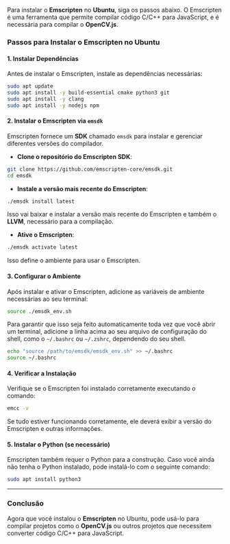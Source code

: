 Para instalar o **Emscripten** no **Ubuntu**, siga os passos abaixo. O Emscripten é uma ferramenta que permite compilar código C/C++ para JavaScript, e é necessária para compilar o **OpenCV.js**.

### Passos para Instalar o Emscripten no Ubuntu

#### 1. **Instalar Dependências**
Antes de instalar o Emscripten, instale as dependências necessárias:

```bash
sudo apt update
sudo apt install -y build-essential cmake python3 git
sudo apt install -y clang
sudo apt install -y nodejs npm
```

#### 2. **Instalar o Emscripten via `emsdk`**

Emscripten fornece um **SDK** chamado `emsdk` para instalar e gerenciar diferentes versões do compilador.

- **Clone o repositório do Emscripten SDK**:

```bash
git clone https://github.com/emscripten-core/emsdk.git
cd emsdk
```

- **Instale a versão mais recente do Emscripten**:

```bash
./emsdk install latest
```

Isso vai baixar e instalar a versão mais recente do Emscripten e também o **LLVM**, necessário para a compilação.

- **Ative o Emscripten**:

```bash
./emsdk activate latest
```

Isso define o ambiente para usar o Emscripten.

#### 3. **Configurar o Ambiente**

Após instalar e ativar o Emscripten, adicione as variáveis de ambiente necessárias ao seu terminal:

```bash
source ./emsdk_env.sh
```

Para garantir que isso seja feito automaticamente toda vez que você abrir um terminal, adicione a linha acima ao seu arquivo de configuração do shell, como o `~/.bashrc` ou `~/.zshrc`, dependendo do seu shell.

```bash
echo "source /path/to/emsdk/emsdk_env.sh" >> ~/.bashrc
source ~/.bashrc
```

#### 4. **Verificar a Instalação**

Verifique se o Emscripten foi instalado corretamente executando o comando:

```bash
emcc -v
```

Se tudo estiver funcionando corretamente, ele deverá exibir a versão do Emscripten e outras informações.

#### 5. **Instalar o Python (se necessário)**

Emscripten também requer o Python para a construção. Caso você ainda não tenha o Python instalado, pode instalá-lo com o seguinte comando:

```bash
sudo apt install python3
```

---

### Conclusão

Agora que você instalou o **Emscripten** no Ubuntu, pode usá-lo para compilar projetos como o **OpenCV.js** ou outros projetos que necessitem converter código C/C++ para JavaScript.